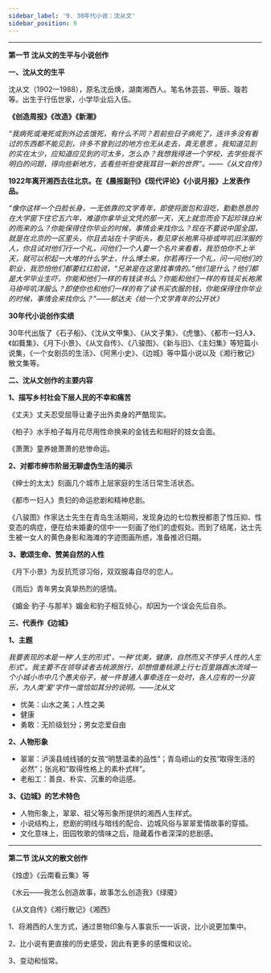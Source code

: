```yaml
---
sidebar_label: '9. 30年代小说：沈从文'
sidebar_position: 9
---
```


***

**第一节 沈从文的生平与小说创作**

**一、沈从文的生平**

沈从文（1902—1988），原名沈岳焕，湖南湘西人。笔名休芸芸、甲辰、璇若等。出生于行伍世家，小学毕业后入伍。

**《创造周报》《改造》《新潮》**

*“我病死或淹死或到外边去饿死，有什么不同？若前些日子病死了，连许多没有看过的东西都不能见到，许多不曾到过的地方也无从走去，真无意思 。我知道见到的实在太少，应知道应见到的可太多，怎么办？我想我得进一个学校，去学些我不明白的问题，得向些新地方，去看些听些使我耳目一新的世界”。——《从文自传》*

**1922年离开湘西去往北京。在《晨报副刊》《现代评论》《小说月报》上发表作品。**

*“像你这样一个白脸长身，一无依靠的文学青年，即使将面包和泪吃，勤勤恳恳的在大学窗下住它五六年，难道你拿毕业文凭的那一天，天上就忽而会下起珍珠白米的雨来的么？你能保得住你毕业的时候，事情会来找你么？现在不要说中国全国，就是在北京的一区里头，你且去站在十字街头，看见穿长袍黑马褂或哔叽旧洋服的人，你且试对他们行一个礼，问他们一个人要一个名片来看看，我恐怕你不上半天，就可以积起一大堆的什么学士，什么博士来，你若再行一个礼，问一问他们的职业，我恐怕他们都要红红脸说，“兄弟是在这里找事情的。”他们是什么？他们都是大学毕业生吓，你能和他们一样的有钱读书么？你能和他们一样的有钱买长袍黑马褂哔叽洋服么？即使你也和他们一样的有了读书买衣服的钱，你能保得住你毕业的时候，事情会来找你么？”——郁达夫《给一个文学青年的公开状》*

**30年代小说创作实绩**

30年代出版了《石子船》、《沈从文甲集》、《从文子集》、《虎雏》、《都市一妇人》、《如蕤集》、《月下小景》、《从文自传》、《八骏图》、《新与旧》、《主妇集》等短篇小说集，《一个女剧员的生活》、《阿黑小史》、《边城》等中篇小说以及《湘行散记》散文集等。

**二、沈从文创作的主要内容**

**1、描写乡村社会下层人民的不幸和痛苦**

《丈夫》丈夫忍受屈辱让妻子出外卖身的严酷现实。

《柏子》水手柏子每月花尽用性命换来的金钱去和相好的妓女会面。

《萧萧》童养媳萧萧的悲惨命运。

**2、对都市绅市阶层无聊虚伪生活的揭示**

《绅士的太太》刻画几个城市上层家庭的生活日常生活状态。

《都市一妇人》贵妇的命运悲剧和精神悲剧。

《八骏图》作家达士先生在青岛生活期间，发现身边的七位教授都患了性压抑、性变态的病症，便在给未婚妻的信中一一刻画了他们的虚假处。而到了结尾，达士先生被一女人的黄色身影和海滩的字迹图画所惑，准备推迟归期。

**3、歌颂生命、赞美自然的人性**

《月下小景》为反抗荒谬习俗，双双服毒自尽的恋人。

《雨后》青年男女真挚热烈的感情。

《媚金·豹子·与那羊》媚金和豹子相互倾心，却因为一个误会先后自杀。

**三、代表作《边城》**

**1、主题**

*我要表现的本是一种‘人生的形式’，一种‘优美，健康，自然而又不悖乎人性的人生形式’。我主要不在领导读者去桃源旅行，却想借重桃源上行七百里路酉水流域一个小城小市中几个愚夫俗子，被一件普通人事牵连在一处时，各人应有的一分哀乐，为人类‘爱’字作一度恰如其分的说明。——沈从文*

- 优美：山水之美；人性之美
- 健康
- 勇敢：无阶级划分；男女恋爱自由

**2、人物形象**

- 翠翠：泸溪县绒线铺的女孩“明慧温柔的品性”；青岛崂山的女孩“取得生活的必然”；张兆和“取得性格上的素朴式样”。
- 老船工：善良、朴实、沉重的命运感。

**3、《边城》的艺术特色**

- 人物形象上，翠翠、祖父等形象所提供的湘西人生样式。
- 小说结构上，悲剧的明线与暗线的配合、边城风俗与翠翠爱情故事的穿插。
- 文化意味上，田园牧歌的情味之后，隐藏着作者深深的悲剧感。

***

**第二节 沈从文的散文创作**

《烛虚》《云南看云集》等

《水云——我怎么创造故事，故事怎么创造我》《绿魇》

《从文自传》《湘行散记》《湘西》

1、将湘西的人生方式，通过景物印象与人事哀乐一一诉说，比小说更加集中。

2、比小说有更直接的历史感受，因此有更多的感慨和议论。

3、变动和恒常。